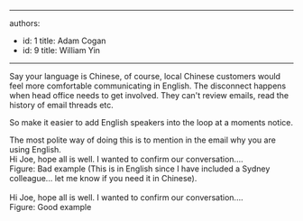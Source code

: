

---
authors:
  - id: 1
    title: Adam Cogan
  - id: 9
    title: William Yin
---




<span class='intro'> <p>Say your language is Chinese, of course, local Chinese customers would feel more comfortable communicating in English. The disconnect happens when head office needs to get involved. They can't review emails, read the history of email threads etc.</p> </span>

<p>​<span>So make it easier to add English speakers into the loop at a moments notice. </span></p><p>The most polite way of doing this is to mention in the email why you are using English. <br><span class="ssw-rteStyle-GreyBox"> Hi Joe, hope all is well. I wanted to confirm our conversation....</span><br><span class="ssw-rteStyle-FigureBad">Figure&#58; Bad example</span><span class="ssw-rteStyle-GreyBox">&#160;(This is in English since I have included a Sydney colleague... let me know if you need it in Chinese).<br><br><span>Hi Joe, hope all is well. I wanted to confirm our conversation....</span></span><br><span class="ssw-rteStyle-FigureGood">Figure&#58; Good example​​​</span></p>



